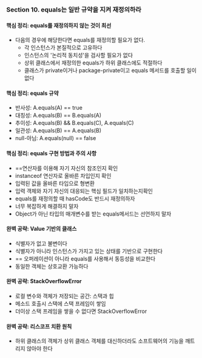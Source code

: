### Section 10. equals는 일반 규약을 지켜 재정의하라

#### 핵심 정리: equals를 재정의하지 않는 것이 최선
- 다음의 경우에 해당한다면 equals를 재정의할 필요가 없다.
  - 각 인스턴스가 본질적으로 고유하다
  - 인스턴스의 '논리적 동치성'을 검사할 필요가 없다
  - 상위 클래스에서 재정의한 equals가 하위 클래스에도 적절하다
  - 클래스가 private이거나 package-private이고 equals 메서드를 호출할 일이 없다 

#### 핵심 정리: equals 규약
- 반사성: A.equals(A) == true
- 대칭성: A.equals(B) == B.equals(A)
- 추이성: A.equals(B) && B.equals(C), A.equals(C)
- 일관성: A.equals(B) == A.equals(B)
- null-아님: A.equals(null) == false

#### 핵심 정리: equals 구현 방법과 주의 사항
- ==연산자를 이용해 자기 자신의 참조인지 확인
- instanceof 연산자로 올바른 차입인지 확인
- 입력된 값을 올바른 타입으로 형변환
- 입력 객체와 자기 자신의 대응되는 핵심 필드가 일치하는지확인
- equals를 재정의할 때 hasCode도 반드시 재정의하자
- 너무 복잡하게 해결하지 말자
- Object가 아닌 타입의 매개변수를 받는 equals메서드는 선언하지 말자

#### 완벽 공략: Value 기반의 클래스
- 식별자가 없고 불변이다
- 식별자가 아니라 인스턴스가 가지고 있는 상태를 기반으로 구현한다
- == 오퍼레이션이 아니라 equals를 사용해서 동등성을 비교한다
- 동일한 객체는 상호교환 가능하다 

#### 완벽 공략: StackOverflowError
- 로컬 변수와 객체가 저장되는 공간: 스택과 힙
- 메소드 호출시 스택에 스택 프레임이 쌓임
- 더이상 스택 프레임을 쌓을 수 없다면 StackOverflowError

#### 완벽 공략: 리스코프 치환 원칙
- 하위 클래스의 객체가 상위 클래스 객체를 대신하더라도 소프트웨어의 기능을 깨트리지 않아야 한다